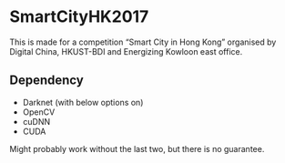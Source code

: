 # SmartCityHK2017
This is made for a competition “Smart City in Hong Kong” organised by Digital China, HKUST-BDI and Energizing Kowloon east office.

## Dependency
- Darknet (with below options on)
- OpenCV
- cuDNN
- CUDA

Might probably work without the last two, but there is no guarantee.
